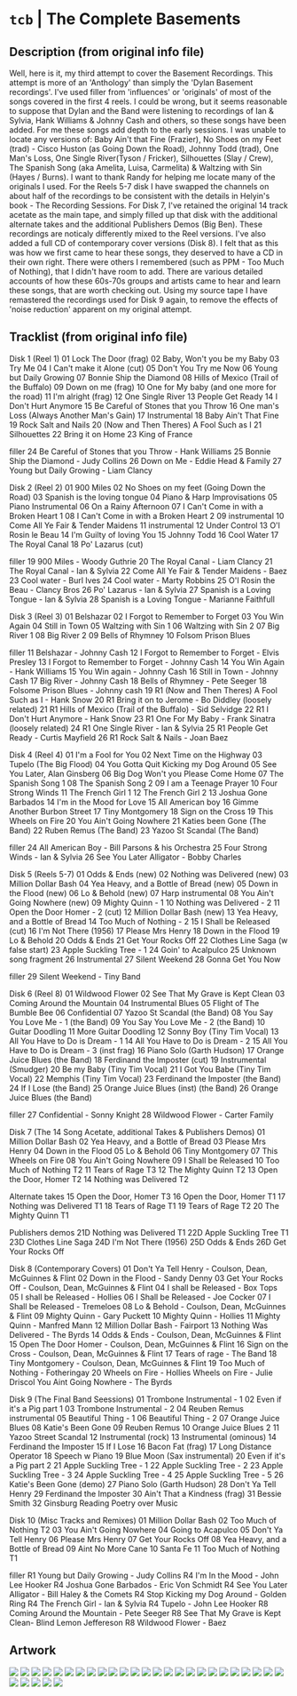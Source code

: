 # `tcb` | The Complete Basements

## Description (from original info file)
Well, here is it, my third attempt to cover the Basement Recordings. This attempt is more of an 'Anthology' than simply the 'Dylan Basement recordings'.
I've used filler from 'influences' or 'originals' of most of the songs covered in the first 4 reels. I could be wrong, but it seems reasonable to suppose that Dylan and the Band were listening to recordings of Ian & Sylvia, Hank Williams & Johnny Cash and others, so these songs have been added. For me these songs add depth to the early sessions.
I was unable to locate any versions of: Baby Ain't that Fine (Frazier), No Shoes on my Feet (trad) - Cisco Huston (as Going Down the Road), Johnny Todd (trad), One Man's Loss, One Single River(Tyson / Fricker), Silhouettes (Slay / Crew), The Spanish Song (aka Amelita, Luisa, Carmelita) & Waltzing with Sin (Hayes / Burns).
I want to thank Randy for helping me locate many of the originals I used.
For the Reels 5-7 disk I have swapped the channels on about half of the recordings to be consistent with the details in Helyin's book - The Recording Sessions.
For Disk 7, I've retained the original 14 track acetate as the main tape, and simply filled up that disk with the additional alternate takes and the additional Publishers Demos (Big Ben). These recordings are noticaly differently mixed to the Reel versions.
I've also added a full CD of contemporary cover versions (Disk 8). I felt that as this was how we first came to hear these songs, they deserved to have a CD in their own right.
There were others I remembered (such as PPM - Too Much of Nothing), that I didn't have room to add. There are various detailed accounts of how these 60s-70s groups and artists came to hear and learn these songs, that are worth checking out.
Using my source tape I have remastered the recordings used for Disk 9 again, to remove the effects of 'noise reduction' apparent on my original attempt.


## Tracklist (from original info file)

 Disk 1 (Reel 1)
 01 Lock The Door (frag)
 02 Baby, Won't you be my Baby
 03 Try Me
 04 I Can't make it Alone (cut)
 05 Don't You Try me Now
 06 Young but Daily Growing
 07 Bonnie Ship the Diamond
 08 Hills of Mexico (Trail of the Buffalo)
 09 Down on me (frag)
 10 One for My baby (and one more for the road)
 11 I'm alright (frag)
 12 One Single River
 13 People Get Ready
 14 I Don't Hurt Anymore
 15 Be Careful of Stones that you Throw
 16 One man's Loss (Always Another Man's Gain)
 17 Instrumental
 18 Baby Ain't That Fine
 19 Rock Salt and Nails
 20 (Now and Then Theres) A Fool Such as I
 21 Silhouettes
 22 Bring it on Home
 23 King of France

 filler
 24 Be Careful of Stones that you Throw - Hank Williams
 25 Bonnie Ship the Diamond - Judy Collins
 26 Down on Me - Eddie Head & Family
 27 Young but Daily Growing - Liam Clancy


 Disk 2 (Reel 2)
 01 900 Miles
 02 No Shoes on my feet (Going Down the Road)
 03 Spanish is the loving tongue
 04 Piano & Harp Improvisations
 05 Piano Instrumental
 06 On a Rainy Afternoon
 07 I Can't Come in with a Broken Heart 1
 08 I Can't Come in with a Broken Heart 2
 09 instrumental
 10 Come All Ye Fair & Tender Maidens
 11 instrumental
 12 Under Control
 13 O'l Rosin le Beau
 14 I'm Guilty of loving You
 15 Johnny Todd
 16 Cool Water
 17 The Royal Canal
 18 Po' Lazarus (cut)

 filler
 19 900 Miles - Woody Guthrie
 20 The Royal Canal - Liam Clancy
 21 The Royal Canal - Ian & Sylvia
 22 Come All Ye Fair & Tender Maidens - Baez
 23 Cool water - Burl Ives
 24 Cool water - Marty Robbins
 25 O'l Rosin the Beau - Clancy Bros
 26 Po' Lazarus - Ian & Sylvia
 27 Spanish is a Loving Tongue - Ian & Sylvia
 28 Spanish is a Loving Tongue - Marianne Faithfull


 Disk 3 (Reel 3)
 01 Belshazar
 02 I Forgot to Remember to Forget
 03 You Win Again
 04 Still in Town
 05 Waltzing with Sin 1
 06 Waltzing with Sin 2
 07 Big River 1
 08 Big River 2
 09 Bells of Rhymney
 10 Folsom Prison Blues

 filler
 11 Belshazar - Johnny Cash
 12 I Forgot to Remember to Forget - Elvis Presley
 13 I Forgot to Remember to Forget - Johnny Cash
 14 You Win Again - Hank Williams
 15 You Win again - Johnny Cash
 16 Still in Town - Johnny Cash
 17 Big River - Johnny Cash
 18 Bells of Rhymney - Pete Seeger
 18 Folsome Prison Blues - Johnny cash
 19 R1 (Now and Then Theres) A Fool Such as I - Hank Snow
 20 R1 Bring it on to Jerome - Bo Diddley (loosely related)
 21 R1 Hills of Mexico (Trail of the Buffalo) - Sid Selvidge
 22 R1 I Don't Hurt Anymore - Hank Snow
 23 R1 One For My Baby - Frank Sinatra (loosely related)
 24 R1 One Single River - Ian & Sylvia
 25 R1 People Get Ready - Curtis Mayfield
 26 R1 Rock Salt & Nails - Joan Baez


 Disk 4 (Reel 4)
 01 I'm a Fool for You
 02 Next Time on the Highway
 03 Tupelo (The Big Flood)
 04 You Gotta Quit Kicking my Dog Around
 05 See You Later, Alan Ginsberg
 06 Big Dog Won't you Please Come Home
 07 The Spanish Song 1
 08 The Spanish Song 2
 09 I am a Teenage Prayer
 10 Four Strong Winds
 11 The French Girl 1
 12 The French Girl 2
 13 Joshua Gone Barbados
 14 I'm in the Mood for Love
 15 All American boy
 16 Gimme Another Burbon Street
 17 Tiny Montgomery
 18 Sign on the Cross
 19 This Wheels on Fire
 20 You Ain't Going Nowhere
 21 Katies been Gone (The Band)
 22 Ruben Remus (The Band)
 23 Yazoo St Scandal (The Band)

 filler
 24 All American Boy - Bill Parsons & his Orchestra
 25 Four Strong Winds - Ian & Sylvia
 26 See You Later Alligator - Bobby Charles



 Disk 5 (Reels 5-7)
 01 Odds & Ends (new)
 02 Nothing was Delivered (new)
 03 Million Dollar Bash
 04 Yea Heavy, and a Bottle of Bread (new)
 05 Down in the Flood (new)
 06 Lo & Behold (new)
 07 Harp instrumental
 08 You Ain't Going Nowhere (new)
 09 Mighty Quinn - 1
 10 Nothing was Delivered - 2
 11 Open the Door Homer - 2 (cut)
 12 Million Dollar Bash (new)
 13 Yea Heavy, and a Bottle of Bread
 14 Too Much of Nothing - 2
 15 I Shall be Released (cut)
 16 I'm Not There (1956)
 17 Please Mrs Henry
 18 Down in the Flood
 19 Lo & Behold
 20 Odds & Ends
 21 Get Your Rocks Off
 22 Clothes Line Saga (w false start)
 23 Apple Suckling Tree - 1
 24 Goin' to Acalpulco
 25 Unknown song fragment
 26 Instrumental
 27 Silent Weekend
 28 Gonna Get You Now

 filler
 29 Silent Weekend - Tiny Band


 Disk 6 (Reel 8)
 01 Wildwood Flower
 02 See That My Grave is Kept Clean
 03 Coming Around the Mountain
 04 Instrumental Blues
 05 Flight of The Bumble Bee
 06 Confidential
 07 Yazoo St Scandal (the Band)
 08 You Say You Love Me  - 1 (the Band)
 09 You Say You Love Me  - 2 (the Band)
 10 Guitar Doodling
 11 More Guitar Doodling
 12 Sonny Boy (Tiny Tim Vocal)
 13 All You Have to Do is Dream - 1
 14 All You Have to Do is Dream - 2
 15 All You Have to Do is Dream - 3 (inst frag)
 16 Piano Solo (Garth Hudson)
 17 Orange Juice Blues (the Band)
 18 Ferdinand the Imposter (cut)
 19 Instrumental (Smudger)
 20 Be my Baby (Tiny Tim Vocal)
 21 I Got You Babe (Tiny Tim Vocal)
 22 Memphis (Tiny Tim Vocal)
 23 Ferdinand the Imposter (the Band)
 24 If I Lose (the Band)
 25 Orange Juice Blues (inst) (the Band)
 26 Orange Juice Blues (the Band)

 filler
 27 Confidential - Sonny Knight
 28 Wildwood Flower - Carter Family



 Disk 7 (The 14 Song Acetate, additional Takes & Publishers Demos)
 01 Million Dollar Bash
 02 Yea Heavy, and a Bottle of Bread
 03 Please Mrs Henry
 04 Down in the Flood
 05 Lo & Behold
 06 Tiny Montgomery
 07 This Wheels on Fire
 08 You Ain't Going Nowhere
 09 I Shall be Released
 10 Too Much of Nothing T2
 11 Tears of Rage  T3
 12 The Mighty Quinn T2
 13 Open the Door, Homer T2
 14 Nothing was Delivered T2

 Alternate takes
 15 Open the Door, Homer T3
 16 Open the Door, Homer T1
 17 Nothing was Delivered T1
 18 Tears of Rage T1
 19 Tears of Rage T2
 20 The Mighty Quinn T1

 Publishers demos
 21D Nothing was Delivered T1
 22D Apple Suckling Tree T1
 23D Clothes Line Saga
 24D I'm Not There (1956)
 25D Odds & Ends
 26D Get Your Rocks Off


 Disk 8 (Contemporary Covers)
 01 Don't Ya Tell Henry - Coulson, Dean, McGuinnes & Flint
 02 Down in the Flood - Sandy Denny
 03 Get Your Rocks Off - Coulson, Dean, McGuinnes & Flint
 04 I shall be Released - Box Tops
 05 I shall be Released - Hollies
 06 I Shall be Released - Joe Cocker
 07 I Shall be Released - Tremeloes
 08 Lo & Behold - Coulson, Dean, McGuinnes & Flint
 09 Mighty Quinn - Gary Puckett
 10 Mighty Quinn - Hollies
 11 Mighty Quinn - Manfred Mann
 12 Million Dollar Bash - Fairport
 13 Nothing Was Delivered - The Byrds
 14 Odds & Ends  - Coulson, Dean, McGuinnes & Flint
 15 Open The Door Homer - Coulson, Dean, McGuinnes & Flint
 16 Sign on the Cross  - Coulson, Dean, McGuinnes & Flint
 17 Tears of rage - The Band
 18 Tiny Montgomery - Coulson, Dean, McGuinnes & Flint
 19 Too Much of Nothing - Fotheringay
 20 Wheels on Fire - Hollies
 Wheels on Fire - Julie Driscol
 You Aint Going Nowhere - The Byrds


 Disk 9 (The Final Band Seessions)
 01 Trombone Instrumental - 1
 02 Even if it's a Pig part 1
 03 Trombone Instrumental - 2
 04 Reuben Remus instrumental
 05 Beautiful Thing - 1
 06 Beautiful Thing - 2
 07 Orange Juice Blues
 08 Katie's Been Gone
 09 Reuben Remus
 10 Orange Juice Blues 2
 11 Yazoo Street Scandal
 12 Instrumental (rock)
 13 Instrumental (ominous)
 14 Ferdinand the Imposter
 15 If I Lose
 16 Bacon Fat (frag)
 17 Long Distance Operator
 18 Speech w Piano
 19 Blue Moon (Sax instrumental)
 20 Even if it's a Pig part 2
 21 Apple Suckling Tree - 1
 22 Apple Suckling Tree - 2
 23 Apple Suckling Tree - 3
 24 Apple Suckling Tree - 4
 25 Apple Suckling Tree - 5
 26 Katie's Been Gone (demo)
 27 Piano Solo (Garth Hudson)
 28 Don't Ya Tell Henry
 29 Ferdinand the Imposter
 30 Ain't That a Kindness (frag)
 31 Bessie Smith
 32 Ginsburg Reading Poetry over Music



 Disk 10 (Misc Tracks and Remixes)
 01 Million Dollar Bash
 02 Too Much of Nothing T2
 03 You Ain't Going Nowhere
 04 Going to Acapulco
 05 Don't Ya Tell Henry
 06 Please Mrs Henry
 07 Get Your Rocks Off
 08 Yea Heavy, and a Bottle of Bread
 09 Aint No More Cane
 10 Santa Fe
 11 Too Much of Nothing T1

 filler
 R1 Young but Daily Growing - Judy Collins
 R4 I'm In the Mood - John Lee Hooker
 R4 Joshua Gone Barbados - Eric Von Schmidt
 R4 See You Later Alligator - Bill Haley & the Comets
 R4 Stop Kicking my Dog Around - Golden Ring
 R4 The French Girl - Ian & Sylvia
 R4 Tupelo - John Lee Hooker
 R8 Coming Around the Mountain - Pete Seeger
 R8 See That My Grave is Kept Clean- Blind Lemon Jeffereson
 R8 Wildwood Flower - Baez

## Artwork

![](../assets/albums/bta/b1b.jpg)
![](../assets/albums/bta/b1f.jpg)
![](../assets/albums/bta/b1i.jpg)
![](../assets/albums/bta/b2b.jpg)
![](../assets/albums/bta/b2f.jpg)
![](../assets/albums/bta/b2i.jpg)
![](../assets/albums/bta/b3b.jpg)
![](../assets/albums/bta/b3f.jpg)
![](../assets/albums/bta/b3i.jpg)
![](../assets/albums/bta/b4b.jpg)
![](../assets/albums/bta/b4f.jpg)
![](../assets/albums/bta/b4i.jpg)
![](../assets/albums/bta/b5b.jpg)
![](../assets/albums/bta/b5f.jpg)
![](../assets/albums/bta/b5i.jpg)
![](../assets/albums/bta/b6b.jpg)
![](../assets/albums/bta/b6f.jpg)
![](../assets/albums/bta/b6i.jpg)
![](../assets/albums/bta/b7b.jpg)
![](../assets/albums/bta/b7f.jpg)
![](../assets/albums/bta/b7i.jpg)
![](../assets/albums/bta/b8b.jpg)
![](../assets/albums/bta/b8f.jpg)
![](../assets/albums/bta/b8i.jpg)
![](../assets/albums/bta/b9b.jpg)
![](../assets/albums/bta/b9f.jpg)
![](../assets/albums/bta/b9i.jpg)
![](../assets/albums/bta/b10b.jpg)
![](../assets/albums/bta/b10f.jpg)
![](../assets/albums/bta/b10i.jpg)
